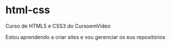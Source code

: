 # html-css
 Curso de HTML5 e CSS3 do CursoemVideo

 Estou aprendendo a criar sites e vou gerenciar os eus repositórios
